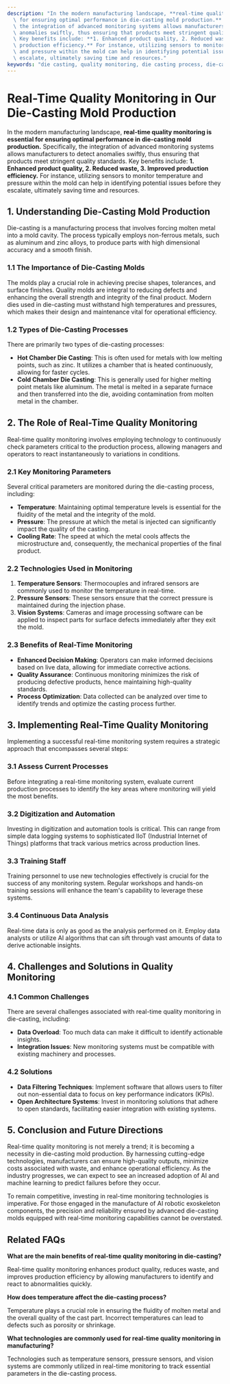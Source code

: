 ```yaml
---
description: "In the modern manufacturing landscape, **real-time quality monitoring is essential\
  \ for ensuring optimal performance in die-casting mold production.** Specifically,\
  \ the integration of advanced monitoring systems allows manufacturers to detect\
  \ anomalies swiftly, thus ensuring that products meet stringent quality standards.\
  \ Key benefits include: **1. Enhanced product quality, 2. Reduced waste, 3. Improved\
  \ production efficiency.** For instance, utilizing sensors to monitor temperature\
  \ and pressure within the mold can help in identifying potential issues before they\
  \ escalate, ultimately saving time and resources."
keywords: "die casting, quality monitoring, die casting process, die-cast aluminum"
---
```

# Real-Time Quality Monitoring in Our Die-Casting Mold Production

In the modern manufacturing landscape, **real-time quality monitoring is essential for ensuring optimal performance in die-casting mold production.** Specifically, the integration of advanced monitoring systems allows manufacturers to detect anomalies swiftly, thus ensuring that products meet stringent quality standards. Key benefits include: **1. Enhanced product quality, 2. Reduced waste, 3. Improved production efficiency.** For instance, utilizing sensors to monitor temperature and pressure within the mold can help in identifying potential issues before they escalate, ultimately saving time and resources.

## **1. Understanding Die-Casting Mold Production**

Die-casting is a manufacturing process that involves forcing molten metal into a mold cavity. The process typically employs non-ferrous metals, such as aluminum and zinc alloys, to produce parts with high dimensional accuracy and a smooth finish. 

### **1.1 The Importance of Die-Casting Molds**

The molds play a crucial role in achieving precise shapes, tolerances, and surface finishes. Quality molds are integral to reducing defects and enhancing the overall strength and integrity of the final product. Modern dies used in die-casting must withstand high temperatures and pressures, which makes their design and maintenance vital for operational efficiency.

### **1.2 Types of Die-Casting Processes**

There are primarily two types of die-casting processes: 
- **Hot Chamber Die Casting**: This is often used for metals with low melting points, such as zinc. It utilizes a chamber that is heated continuously, allowing for faster cycles.
- **Cold Chamber Die Casting**: This is generally used for higher melting point metals like aluminum. The metal is melted in a separate furnace and then transferred into the die, avoiding contamination from molten metal in the chamber.

## **2. The Role of Real-Time Quality Monitoring**

Real-time quality monitoring involves employing technology to continuously check parameters critical to the production process, allowing managers and operators to react instantaneously to variations in conditions.

### **2.1 Key Monitoring Parameters**

Several critical parameters are monitored during the die-casting process, including:
- **Temperature**: Maintaining optimal temperature levels is essential for the fluidity of the metal and the integrity of the mold.
- **Pressure**: The pressure at which the metal is injected can significantly impact the quality of the casting.
- **Cooling Rate**: The speed at which the metal cools affects the microstructure and, consequently, the mechanical properties of the final product.

### **2.2 Technologies Used in Monitoring**

1. **Temperature Sensors**: Thermocouples and infrared sensors are commonly used to monitor the temperature in real-time.
2. **Pressure Sensors**: These sensors ensure that the correct pressure is maintained during the injection phase.
3. **Vision Systems**: Cameras and image processing software can be applied to inspect parts for surface defects immediately after they exit the mold.

### **2.3 Benefits of Real-Time Monitoring**

- **Enhanced Decision Making**: Operators can make informed decisions based on live data, allowing for immediate corrective actions.
- **Quality Assurance**: Continuous monitoring minimizes the risk of producing defective products, hence maintaining high-quality standards.
- **Process Optimization**: Data collected can be analyzed over time to identify trends and optimize the casting process further.

## **3. Implementing Real-Time Quality Monitoring**

Implementing a successful real-time monitoring system requires a strategic approach that encompasses several steps:

### **3.1 Assess Current Processes**

Before integrating a real-time monitoring system, evaluate current production processes to identify the key areas where monitoring will yield the most benefits.

### **3.2 Digitization and Automation**

Investing in digitization and automation tools is critical. This can range from simple data logging systems to sophisticated IIoT (Industrial Internet of Things) platforms that track various metrics across production lines.

### **3.3 Training Staff**

Training personnel to use new technologies effectively is crucial for the success of any monitoring system. Regular workshops and hands-on training sessions will enhance the team's capability to leverage these systems.

### **3.4 Continuous Data Analysis**

Real-time data is only as good as the analysis performed on it. Employ data analysts or utilize AI algorithms that can sift through vast amounts of data to derive actionable insights.

## **4. Challenges and Solutions in Quality Monitoring**

### **4.1 Common Challenges**

There are several challenges associated with real-time quality monitoring in die-casting, including:
- **Data Overload**: Too much data can make it difficult to identify actionable insights.
- **Integration Issues**: New monitoring systems must be compatible with existing machinery and processes.

### **4.2 Solutions**

- **Data Filtering Techniques**: Implement software that allows users to filter out non-essential data to focus on key performance indicators (KPIs).
- **Open Architecture Systems**: Invest in monitoring solutions that adhere to open standards, facilitating easier integration with existing systems.

## **5. Conclusion and Future Directions**

Real-time quality monitoring is not merely a trend; it is becoming a necessity in die-casting mold production. By harnessing cutting-edge technologies, manufacturers can ensure high-quality outputs, minimize costs associated with waste, and enhance operational efficiency. As the industry progresses, we can expect to see an increased adoption of AI and machine learning to predict failures before they occur.

To remain competitive, investing in real-time monitoring technologies is imperative. For those engaged in the manufacture of AI robotic exoskeleton components, the precision and reliability ensured by advanced die-casting molds equipped with real-time monitoring capabilities cannot be overstated.

## Related FAQs

**What are the main benefits of real-time quality monitoring in die-casting?**

Real-time quality monitoring enhances product quality, reduces waste, and improves production efficiency by allowing manufacturers to identify and react to abnormalities quickly.

**How does temperature affect the die-casting process?**

Temperature plays a crucial role in ensuring the fluidity of molten metal and the overall quality of the cast part. Incorrect temperatures can lead to defects such as porosity or shrinkage.

**What technologies are commonly used for real-time quality monitoring in manufacturing?**

Technologies such as temperature sensors, pressure sensors, and vision systems are commonly utilized in real-time monitoring to track essential parameters in the die-casting process.
